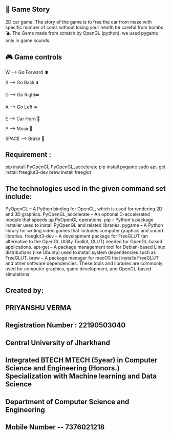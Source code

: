 ## 📌 Game Story
2D car game. The story of the game is to free the car from maze with specific number of coins without losing your health be careful from bombs 💣.    The Game made from scratch by OpenGL (python). we used pygame only in game sounds.

## 🎮 Game controls

W --> Go Forward ⬆️ 

S --> Go Back ⬇️

D --> Go Right➡️

A --> Go Left ⬅️

E --> Car Horn 🎺

P --> Music🎵

SPACE --> Brake 🛑

## Requirement :
pip install PyOpenGL PyOpenGL_accelerate
pip install pygame
sudo apt-get install freeglut3-dev
brew install freeglut


## The technologies used in the given command set include:

PyOpenGL – A Python binding for OpenGL, which is used for rendering 2D and 3D graphics.
PyOpenGL_accelerate – An optional C-accelerated module that speeds up PyOpenGL operations.
pip – Python's package installer used to install PyOpenGL and related libraries.
pygame – A Python library for writing video games that includes computer graphics and sound libraries.
freeglut3-dev – A development package for FreeGLUT (an alternative to the OpenGL Utility Toolkit, GLUT) needed for OpenGL-based applications.
apt-get – A package management tool for Debian-based Linux distributions (like Ubuntu) used to install system dependencies such as FreeGLUT.
brew – A package manager for macOS that installs FreeGLUT and other software dependencies.
These tools and libraries are commonly used for computer graphics, game development, and OpenGL-based simulations.

## Created by:
## PRIYANSHU VERMA
## Registration Number : 22190503040
## Central University of Jharkhand
## Integrated BTECH MTECH (5year) in Computer Science and Engineering (Honors.) Specialization with Machine learning and Data Science
## Department of Computer Science and Engineering 
## Mobile Number -- 7376021218
